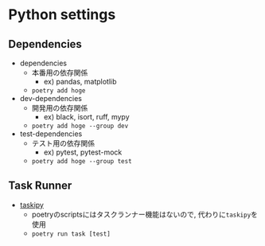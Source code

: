 # Python settings

## Dependencies

- dependencies
  - 本番用の依存関係
    - ex) pandas, matplotlib
  - `poetry add hoge`
- dev-dependencies
  - 開発用の依存関係
    - ex) black, isort, ruff, mypy
  - `poetry add hoge --group dev`
- test-dependencies
  - テスト用の依存関係
    - ex) pytest, pytest-mock
  - `poetry add hoge --group test`


## Task Runner

- [taskipy](https://github.com/taskipy/taskipy)
  - poetryのscriptsにはタスクランナー機能はないので, 代わりに`taskipy`を使用
  - `poetry run task [test]`